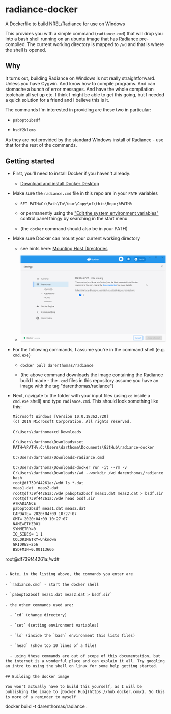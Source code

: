 # radiance-docker

A Dockerfile to build NREL/Radiance for use on Windows



This provides you with a simple command (`radiance.cmd`) that will drop you into a bash shell running on an ubuntu image that has Radiance pre-compiled. The current working directory is mapped to `/wd` and that is where the shell is opened.

## Why

It turns out, building Radiance on Windows is not really straightforward. Unless you have Cygwin. And know how to compile programs. And can stomache a bunch of error messages. And have the whole compilation toolchain all set up etc. I think I might be able to get this going, but I needed a quick solution for a friend and I believe this is it.

The commands I'm interested in providing are these two in particular:

- `pabopto2bsdf`

- `bsdf2klems`

As they are not provided by the standard Windows install of Radiance - use that for the rest of the commands.

## Getting started

- First, you'll need to install Docker if you haven't already:
  
  - [Download and install Docker Desktop](https://www.docker.com/products/docker-desktop)

- Make sure the `radiance.cmd` file in this repo are in your `PATH` variables 
  
  - `SET PATH=C:\Path\To\Your\Copy\of\this\Repo;%PATH%`
  
  - or permanently using the ["Edit the system environment variables"](https://www.techjunkie.com/environment-variables-windows-10/) control panel thingy by searching in the start menu
  
  - (the `docker` command should also be in your PATH)

- Make sure Docker can mount your current working directory
  
  - see hints here: [Mounting Host Directories](https://rominirani.com/docker-on-windows-mounting-host-directories-d96f3f056a2c)
  
  - ![What it looked like on my PC](docs/allow-mounting-c-drive.png)

- For the following commands, I assume you're in the command shell (e.g. `cmd.exe`) 
  
  - `docker pull darenthomas/radiance`
  
  - (the above command downloads the image containing the Radiance build I made - the `.cmd` files in this repository assume you have an image with the tag "darenthomas/radiance")

- Next, navigate to the folder with your input files (using `cd` inside a `cmd.exe` shell) and type `radiance.cmd`. This should look something like this:
  
  ```
  Microsoft Windows [Version 10.0.18362.720]
  (c) 2019 Microsoft Corporation. All rights reserved.
  
  C:\Users\darthoma>cd Downloads
  
  C:\Users\darthoma\Downloads>set PATH=%PATH%;C:\Users\darthoma\Documents\GitHub\radiance-docker
  
  C:\Users\darthoma\Downloads>radiance.cmd
  
  C:\Users\darthoma\Downloads>docker run -it --rm -v C:\Users\darthoma\Downloads:/wd --workdir /wd darenthomas/radiance bash
  root@df739f44261a:/wd# ls *.dat
  meas1.dat  meas2.dat
  root@df739f44261a:/wd# pabopto2bsdf meas1.dat meas2.dat > bsdf.sir
  root@df739f44261a:/wd# head bsdf.sir
  #?RADIANCE
  pabopto2bsdf meas1.dat meas2.dat
  CAPDATE= 2020:04:09 10:27:07
  GMT= 2020:04:09 10:27:07
  NAME=ETHZ001
  SYMMETRY=0
  IO_SIDES= 1 1
  COLORIMETRY=Unknown
  GRIDRES=256
  BSDFMIN=0.00113666
root@df739f44261a:/wd#
  ```

- Note, in the listing above, the commands you enter are
  
  - `radiance.cmd` - start the docker shell
  
  - `pabopto2bsdf meas1.dat meas2.dat > bsdf.sir`
  
  - the other commands used are:
    
    - `cd` (change directory)
    
    - `set` (setting environment variables)
    
    - `ls` (inside the `bash` environment this lists files)
    
    - `head` (show top 10 lines of a file)
    
    - using these commands are out of scope of this documentation, but the internet is a wonderful place and can explain it all. Try googling an intro to using the shell on linux for some help getting started.

## Building the docker image

You won't actually have to build this yourself, as I will be publishing the image to [Docker Hub](https://hub.docker.com/). So this is more of a reminder to myself

```
docker build -t darenthomas/radiance .
```
